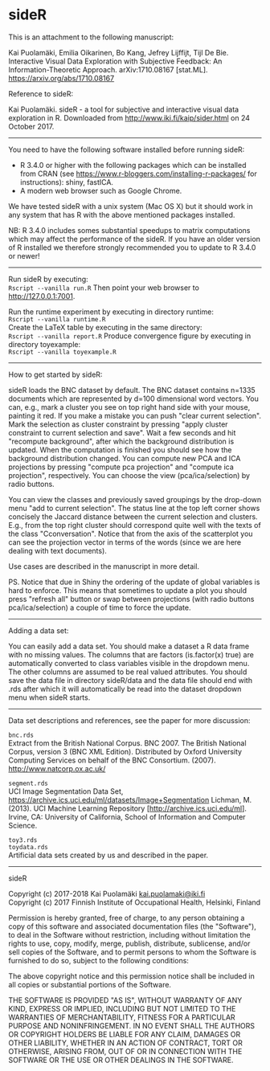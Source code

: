 # sideR

This is an attachment to the following manuscript:

Kai Puolamäki, Emilia Oikarinen, Bo Kang, Jefrey Lijffijt, Tijl De
Bie. Interactive Visual Data Exploration with Subjective Feedback: An
Information-Theoretic Approach. arXiv:1710.08167
[stat.ML]. https://arxiv.org/abs/1710.08167

Reference to sideR:

Kai Puolamäki. sideR - a tool for subjective and interactive visual
data exploration in R. Downloaded from
http://www.iki.fi/kaip/sider.html on 24 October 2017.

-----

You need to have the following software installed before running
sideR:

* R 3.4.0 or higher with the following packages which can be installed
  from CRAN (see <https://www.r-bloggers.com/installing-r-packages/> for
  instructions): shiny, fastICA.
* A modern web browser such as Google Chrome.

We have tested sideR with a unix system (Mac OS X) but it should work
in any system that has R with the above mentioned packages installed.

NB: R 3.4.0 includes somes substantial speedups to matrix computations
which may affect the performance of the sideR. If you have an older
version of R installed we therefore strongly recommended you to update
to R 3.4.0 or newer!

-----

Run sideR by executing:  
`Rscript --vanilla run.R`
Then point your web browser to <http://127.0.0.1:7001>.

Run the runtime experiment by executing in directory runtime:  
`Rscript --vanilla runtime.R`  
Create the LaTeX table by executing in the same directory:  
`Rscript --vanilla report.R` 
Produce convergence figure by executing in directory toyexample:  
`Rscript --vanilla toyexample.R`

-----

How to get started by sideR:

sideR loads the BNC dataset by default. The BNC dataset contains
n=1335 documents which are represented by d=100 dimensional word
vectors. You can, e.g., mark a cluster you see on top right hand side
with your mouse, painting it red. If you make a mistake you can push
"clear current selection". Mark the selection as cluster constraint by
pressing "apply cluster constraint to current selection and
save". Wait a few seconds and hit "recompute background", after which
the background distribution is updated. When the computation is
finished you should see how the background distribution changed. You
can compute new PCA and ICA projections by pressing "compute pca
projection" and "compute ica projection", respectively. You can choose
the view (pca/ica/selection) by radio buttons.

You can view the classes and previously saved groupings by the
drop-down menu "add to current selection". The status line at the top
left corner shows concisely the Jaccard distance between the current
selection and clusters. E.g., from the top right cluster should
correspond quite well with the texts of the class
"Cconversation". Notice that from the axis of the scatterplot you can
see the projection vector in terms of the words (since we are here
dealing with text documents).

Use cases are described in the manuscript in more detail.

PS. Notice that due in Shiny the ordering of the update of global
variables is hard to enforce. This means that sometimes to update a
plot you should press "refresh all" button or swap between projections
(with radio buttons pca/ica/selection) a couple of time to force the
update.

-----

Adding a data set:

You can easily add a data set. You should make a dataset a R data
frame with no missing values. The columns that are factors
(is.factor(x) true) are automatically converted to class variables
visible in the dropdown menu. The other columns are assumed to be real
valued attributes. You should save the data file in directory
sideR/data and the data file should end with .rds after which it will
automatically be read into the dataset dropdown menu when sideR
starts.

-----

Data set descriptions and references, see the paper for more
discussion:

`bnc.rds`  
Extract from the British National Corpus.
BNC 2007. The British National Corpus, version 3 (BNC XML
Edition). Distributed by Oxford University Computing Services on
behalf of the BNC Consortium. (2007). <http://www.natcorp.ox.ac.uk/>

`segment.rds`   
UCI Image Segmentation Data Set,
<https://archive.ics.uci.edu/ml/datasets/Image+Segmentation>
Lichman, M. (2013). UCI Machine Learning Repository
[<http://archive.ics.uci.edu/ml>]. Irvine, CA: University of California,
School of Information and Computer Science.

`toy3.rds`  
`toydata.rds`  
Artificial data sets created by us and described in the paper.

-----

sideR

Copyright (c) 2017-2018 Kai Puolamäki <kai.puolamaki@iki.fi>  
Copyright (c) 2017 Finnish Institute of Occupational Health, Helsinki,
Finland   

Permission is hereby granted, free of charge, to any person obtaining
a copy of this software and associated documentation files (the
"Software"), to deal in the Software without restriction, including
without limitation the rights to use, copy, modify, merge, publish,
distribute, sublicense, and/or sell copies of the Software, and to
permit persons to whom the Software is furnished to do so, subject to
the following conditions:

The above copyright notice and this permission notice shall be
included in all copies or substantial portions of the Software.

THE SOFTWARE IS PROVIDED "AS IS", WITHOUT WARRANTY OF ANY KIND,
EXPRESS OR IMPLIED, INCLUDING BUT NOT LIMITED TO THE WARRANTIES OF
MERCHANTABILITY, FITNESS FOR A PARTICULAR PURPOSE AND
NONINFRINGEMENT. IN NO EVENT SHALL THE AUTHORS OR COPYRIGHT HOLDERS BE
LIABLE FOR ANY CLAIM, DAMAGES OR OTHER LIABILITY, WHETHER IN AN ACTION
OF CONTRACT, TORT OR OTHERWISE, ARISING FROM, OUT OF OR IN CONNECTION
WITH THE SOFTWARE OR THE USE OR OTHER DEALINGS IN THE SOFTWARE.
